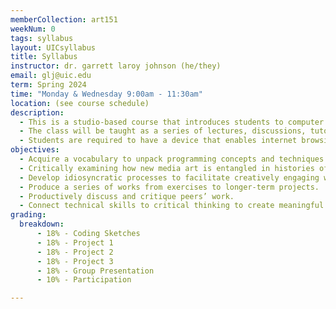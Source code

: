 ```yaml
---
memberCollection: art151
weekNum: 0
tags: syllabus
layout: UICsyllabus
title: Syllabus
instructor: dr. garrett laroy johnson (he/they)
email: glj@uic.edu
term: Spring 2024
time: "Monday & Wednesday 9:00am - 11:30am"
location: (see course schedule)
description:
  - This is a studio-based course that introduces students to computer programming with an emphasis on using creative practices to formulate new ideas. No previous programming experience is required. Students will develop a technical aptitude for generating dynamic and data-driven visual projects, and through a socio-historical analysis of computation, art and philosophy, contextualize their projects with an understanding of how computation has augmented how we make meaning from our visual environment. Composing a series of projects throughout the semester, students will experiment and develop their own strategies to develop and evaluate project rubrics and goals. Students will complete the class with a foundation of technical skills to pursue individual learning of more advanced programming, scripting, and web development. There are no prerequisites for this course.
  - The class will be taught as a series of lectures, discussions, tutorials, project work, and student critiques.
  - Students are required to have a device that enables internet browsing and downloading large files.
objectives:
  - Acquire a vocabulary to unpack programming concepts and techniques with confidence.
  - Critically examining how new media art is entangled in histories of culture and technology.
  - Develop idiosyncratic processes to facilitate creatively engaging with computation
  - Produce a series of works from exercises to longer-term projects.
  - Productively discuss and critique peers’ work.
  - Connect technical skills to critical thinking to create meaningful artistic compositions.
grading: 
  breakdown:
      - 18% - Coding Sketches
      - 18% - Project 1
      - 18% - Project 2
      - 18% - Project 3
      - 18% - Group Presentation
      - 10% - Participation

---
```

